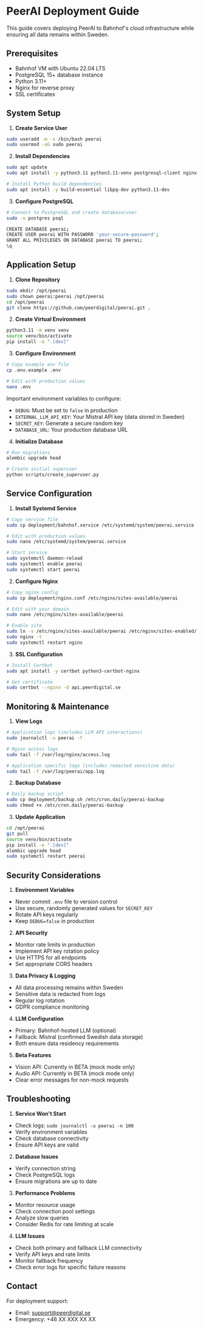 # PeerAI Deployment Guide

This guide covers deploying PeerAI to Bahnhof's cloud infrastructure while ensuring all data remains within Sweden.

## Prerequisites

- Bahnhof VM with Ubuntu 22.04 LTS
- PostgreSQL 15+ database instance
- Python 3.11+
- Nginx for reverse proxy
- SSL certificates

## System Setup

1. **Create Service User**
```bash
sudo useradd -m -s /bin/bash peerai
sudo usermod -aG sudo peerai
```

2. **Install Dependencies**
```bash
sudo apt update
sudo apt install -y python3.11 python3.11-venv postgresql-client nginx

# Install Python build dependencies
sudo apt install -y build-essential libpq-dev python3.11-dev
```

3. **Configure PostgreSQL**
```bash
# Connect to PostgreSQL and create database/user
sudo -u postgres psql

CREATE DATABASE peerai;
CREATE USER peerai WITH PASSWORD 'your-secure-password';
GRANT ALL PRIVILEGES ON DATABASE peerai TO peerai;
\q
```

## Application Setup

1. **Clone Repository**
```bash
sudo mkdir /opt/peerai
sudo chown peerai:peerai /opt/peerai
cd /opt/peerai
git clone https://github.com/peerdigital/peerai.git .
```

2. **Create Virtual Environment**
```bash
python3.11 -m venv venv
source venv/bin/activate
pip install -e ".[dev]"
```

3. **Configure Environment**
```bash
# Copy example env file
cp .env.example .env

# Edit with production values
nano .env
```

Important environment variables to configure:
- `DEBUG`: Must be set to `false` in production
- `EXTERNAL_LLM_API_KEY`: Your Mistral API key (data stored in Sweden)
- `SECRET_KEY`: Generate a secure random key
- `DATABASE_URL`: Your production database URL

4. **Initialize Database**
```bash
# Run migrations
alembic upgrade head

# Create initial superuser
python scripts/create_superuser.py
```

## Service Configuration

1. **Install Systemd Service**
```bash
# Copy service file
sudo cp deployment/bahnhof.service /etc/systemd/system/peerai.service

# Edit with production values
sudo nano /etc/systemd/system/peerai.service

# Start service
sudo systemctl daemon-reload
sudo systemctl enable peerai
sudo systemctl start peerai
```

2. **Configure Nginx**
```bash
# Copy nginx config
sudo cp deployment/nginx.conf /etc/nginx/sites-available/peerai

# Edit with your domain
sudo nano /etc/nginx/sites-available/peerai

# Enable site
sudo ln -s /etc/nginx/sites-available/peerai /etc/nginx/sites-enabled/
sudo nginx -t
sudo systemctl restart nginx
```

3. **SSL Configuration**
```bash
# Install Certbot
sudo apt install -y certbot python3-certbot-nginx

# Get certificate
sudo certbot --nginx -d api.peerdigital.se
```

## Monitoring & Maintenance

1. **View Logs**
```bash
# Application logs (includes LLM API interactions)
sudo journalctl -u peerai -f

# Nginx access logs
sudo tail -f /var/log/nginx/access.log

# Application specific logs (includes redacted sensitive data)
sudo tail -f /var/log/peerai/app.log
```

2. **Backup Database**
```bash
# Daily backup script
sudo cp deployment/backup.sh /etc/cron.daily/peerai-backup
sudo chmod +x /etc/cron.daily/peerai-backup
```

3. **Update Application**
```bash
cd /opt/peerai
git pull
source venv/bin/activate
pip install -e ".[dev]"
alembic upgrade head
sudo systemctl restart peerai
```

## Security Considerations

1. **Environment Variables**
- Never commit `.env` file to version control
- Use secure, randomly generated values for `SECRET_KEY`
- Rotate API keys regularly
- Keep `DEBUG=false` in production

2. **API Security**
- Monitor rate limits in production
- Implement API key rotation policy
- Use HTTPS for all endpoints
- Set appropriate CORS headers

3. **Data Privacy & Logging**
- All data processing remains within Sweden
- Sensitive data is redacted from logs
- Regular log rotation
- GDPR compliance monitoring

4. **LLM Configuration**
- Primary: Bahnhof-hosted LLM (optional)
- Fallback: Mistral (confirmed Swedish data storage)
- Both ensure data residency requirements

5. **Beta Features**
- Vision API: Currently in BETA (mock mode only)
- Audio API: Currently in BETA (mock mode only)
- Clear error messages for non-mock requests

## Troubleshooting

1. **Service Won't Start**
- Check logs: `sudo journalctl -u peerai -n 100`
- Verify environment variables
- Check database connectivity
- Ensure API keys are valid

2. **Database Issues**
- Verify connection string
- Check PostgreSQL logs
- Ensure migrations are up to date

3. **Performance Problems**
- Monitor resource usage
- Check connection pool settings
- Analyze slow queries
- Consider Redis for rate limiting at scale

4. **LLM Issues**
- Check both primary and fallback LLM connectivity
- Verify API keys and rate limits
- Monitor fallback frequency
- Check error logs for specific failure reasons

## Contact

For deployment support:
- Email: support@peerdigital.se
- Emergency: +46 XX XXX XX XX 